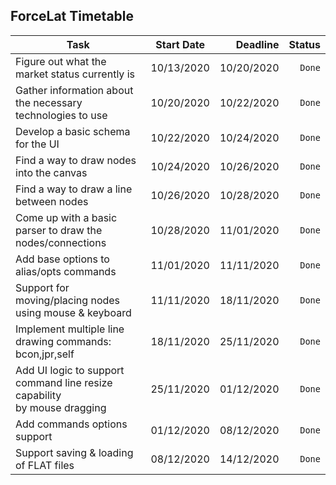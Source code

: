 ## ForceLat Timetable


| Task        | Start Date           | Deadline  | Status |
| ------------- |:-------------:| -----:| --------:|
| Figure out what the market status currently is   | 10/13/2020 | 10/20/2020 | `Done` |
| Gather information about the necessary technologies to use   | 10/20/2020 | 10/22/2020 | `Done` |
| Develop a basic schema for the UI  | 10/22/2020 | 10/24/2020 | `Done` |
| Find a way to draw nodes into the canvas | 10/24/2020 | 10/26/2020 | `Done` |
| Find a way to draw a line between nodes | 10/26/2020 | 10/28/2020 | `Done` |
| Come up with a basic parser to draw the nodes/connections | 10/28/2020 | 11/01/2020 | `Done` |
| Add base options to alias/opts commands | 11/01/2020 | 11/11/2020 | `Done` |
| Support for moving/placing nodes using mouse & keyboard | 11/11/2020 | 18/11/2020 | `Done` |
| Implement multiple line drawing commands: bcon,jpr,self | 18/11/2020 | 25/11/2020 | `Done` |
| Add UI logic to support command line resize capability </br> by mouse dragging | 25/11/2020 | 01/12/2020 | `Done` |
| Add commands options support | 01/12/2020 | 08/12/2020 | `Done` |
| Support saving & loading of FLAT files | 08/12/2020 | 14/12/2020 | `Done` |
